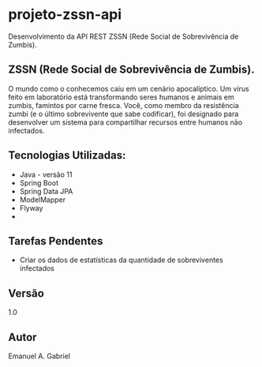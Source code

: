 # projeto-zssn-api
Desenvolvimento da API REST  ZSSN (Rede Social de Sobrevivência de Zumbis).

## ZSSN (Rede Social de Sobrevivência de Zumbis). 
O mundo como o conhecemos caiu em um cenário apocalíptico. Um vírus feito em laboratório está transformando seres humanos e animais em zumbis, famintos por carne fresca.
Você, como membro da resistência zumbi (e o último sobrevivente que sabe codificar), foi designado para desenvolver um sistema para compartilhar recursos entre humanos não infectados.


## Tecnologias Utilizadas:
 - Java - versão 11
 - Spring Boot
 - Spring Data JPA
 - ModelMapper
 - Flyway
 - 



## Tarefas Pendentes
  - Criar os dados de estatísticas da quantidade de sobreviventes infectados
  



## Versão
 1.0
 
## Autor
Emanuel A. Gabriel
